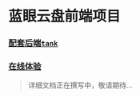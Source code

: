 # 蓝眼云盘前端项目

### [配套后端`tank`](https://github.com/eyebluecn/tank)



### [在线体验](http://tank.zicpo.cn)






> 详细文档正在撰写中，敬请期待... 

